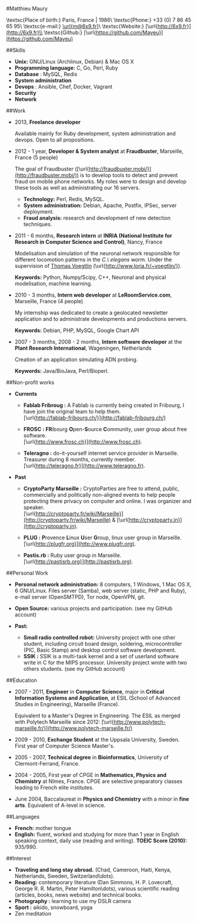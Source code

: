 #Matthieu Maury


\textsc{Place of birth:} Paris, France | 1986\\
\textsc{Phone:} +33 (0) 7 86 45 65 95\\
\textsc{e-mail:} [\url{m@6x9.fr}](mailto:m@6x9.fr)\\
\textsc{Website:} [\url{http://6x9.fr}](http://6x9.fr)\\
\textsc{Github:} [\url{https://github.com/Mayeu}](https://github.com/Mayeu)

##Skills

*   **Unix:** GNU/Linux (Archlinux, Debian) \& Mac OS X
*   **Programming language:** C, Go, Perl, Ruby
*   **Database** : MySQL, Redis
*   **System administration**
*   **Devops** : Ansible, Chef, Docker, Vagrant
*   **Security**
*   **Network**

##Work

*   2013, **Freelance developer**

    Available mainly for Ruby development, system administration and devops.
    Open to all propositions.

*   2012 - 1 year, **Developer \& System analyst** at **Fraudbuster**,
    Marseille, France (5 people)

    The goal of Fraudbuster
    ([\url{http://fraudbuster.mobi/}](http://fraudbuster.mobi/)) is to develop
    tools to detect and prevent fraud on mobile phone networks. My roles were to
    design and develop these tools as well as administrating our 16 servers.

    -   **Technology:** Perl, Redis, MySQL.
    -   **System administration:** Debian, Apache, Postfix, IPSec, server
        deployment.
    -   **Fraud analysis:** research and development of new detection
        techniques.

*   2011 - 6 months, **Research intern** at **INRIA (National Institute for
    Research in Computer Science and Control)**, Nancy, France

    Modelisation and simulation of the neuronal network responsible for
    different locomotion patterns in the *C.\ elegans* worm. Under the
    supervision of [Thomas Voegtlin](http://www.loria.fr/~voegtlin/)
    (\url{http://www.loria.fr/~voegtlin/}).

    **Keywords:** Python, Numpy/Scipy, C++, Neuronal and physical modelisation,
    machine learning.

*   2010 - 3 months, **Intern web developer** at **LeRoomService.com**,
    Marseille, France (4 people)

    My internship was dedicated to create a geolocated newsletter application and to
    administrate developments and productions servers.

    **Keywords:** Debian, PHP, MySQL, Google Chart API

*   2007 - 3 months, 2008 - 2 months, **Intern software developer** at the
    **Plant Research International**, Wageningen, Netherlands

    Creation of an application simulating ADN probing.

    **Keywords:** Java/BioJava, Perl/Bioperl.

##Non-profit works

*   **Currents**
    -   **Fablab Fribroug :** A Fablab is currently being created in Fribourg,
        I have join the original team to help them.\
        [\url{http://fablab-fribourg.ch/}](http://fablab-fribourg.ch/)

    -   **FROSC :** **FR**ibourg **O**pen-**S**ource **C**ommunity, user group
        about free software.\
        [\url{http://www.frosc.ch}](http://www.frosc.ch).

    -   **Teleragno :** do-it-yourself internet service provider in Marseille.
        Treasurer during 8 months, currently member.\
        [\url{http://teleragno.fr}](http://www.teleragno.fr).

*   **Past**
    -   **CryptoParty Marseille :**  CryptoParties are free to attend, public,
        commercially and politically non-aligned events to help people protecting
        there privacy on computer and online. I was organizer and speaker.\
        [\url{http://cryptoparty.fr/wiki/Marseille}](http://cryptoparty.fr/wiki/Marseille)
        & [\url{http://cryptoparty.in}](http://cryptoparty.in).

    -   **PLUG :** **P**rovence **L**inux **U**ser **G**roup, linux user group
        in Marseille.\
        [\url{http://plugfr.org}](http://www.plugfr.org).

    -   **Pastis.rb :** Ruby user group in Marseille.\
        [\url{http://pastisrb.org}](http://pastisrb.org).

##Personal Work

*   **Personal network administration:** 8 computers, 1
    Windows, 1 Mac OS X, 6 GNU/Linux. Files server (Samba), web server
    (static, PHP and Ruby), e-mail server (OpenSMTPD), Tor node, OpenVPN, git.
*   **Open Source:** various projects and participation. (see my GitHub account)

*   **Past:**
    -   **Small radio controlled robot:** University project with one other student, including circuit board design, soldering, microcontroller (PIC, Basic Stamp) and desktop control software development.
    -   **SSIK :** SSIK is a multi-task kernel and a set of userland software
        write in C for the MIPS processor. University project wrote with two others
        students. (see my GitHub account)

##Education

*   2007 - 2011, **Engineer** in **Computer Science**, major in **Critical
    Information Systems and Application**, at ESIL (School of Advanced Studies
    in Engineering), Marseille (France).

    Equivalent to a Master's Degree in Engineering. The ESIL as merged with
    Polytech Marseille since 2012:
    [\url{http://www.polytech-marseille.fr/}](http://www.polytech-marseille.fr/)

*   2009 - 2010, **Exchange Student** at the Uppsala University, Sweden.
    First year of Computer Science Master's.

*   2005 - 2007, **Technical degree** in **Bioinformatics**, University of
    Clermont-Ferrand, France.

*   2004 - 2005, First year of CPGE in **Mathematics, Physics and Chemistry**
    at Nîmes, France.  CPGE are selective preparatory classes leading to French
    elite institutes.

*   June 2004, Baccalaureat in **Physics and Chemistry** with a minor in **fine
    arts**. Equivalent of A-level in science.

##Languages

*   **French:** mother tongue
*   **English:** fluent, worked and studying for more than 1 year in English
    speaking context, daily use (reading and writing). **TOEIC Score (2010):**
    935/990.

##Interest

*   **Traveling and long stay abroad.** (Chad, Cameroon, Haiti, Kenya, Netherlands, Sweden, Switzerland\dots).
*   **Reading:** contemporary literature (Dan Simmons, H. P. Lovecraft, George
    R. R.  Martin, Peter Hamilton\dots), various scientific reading
    (articles, books, news website) and technical books.
*   **Photography :** learning to use my DSLR camera
*   **Sport :** aikido, snowboard, yoga
*   Zen meditation
